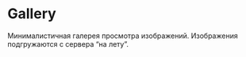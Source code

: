 # Gallery
Минималистичная галерея просмотра изображений. Изображения подгружаются с сервера “на лету”.
